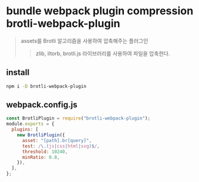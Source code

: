 # bundle webpack plugin compression brotli-webpack-plugin

> assets를 Brotli 알고리즘을 사용하여 압축해주는 플러그인
>
> > zlib, iltorb, brotli.js 라이브러리를 사용하여 파일을 압축한다.

## install

```sh
npm i -D brotli-webpack-plugin
```

## webpack.config.js

```js
const BrotliPlugin = require("brotli-webpack-plugin");
module.exports = {
  plugins: [
    new BrotliPlugin({
      asset: "[path].br[query]",
      test: /\.(js|css|html|svg)$/,
      threshold: 10240,
      minRatio: 0.8,
    }),
  ],
};
```
